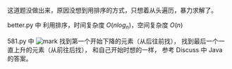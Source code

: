 这道题没做出来，原因没想到用排序的方式，只想着从头遍历，暴力求解了。

better.py 中
利用排序，时间复杂度 $O(nlog_n)$，空间复杂度 $O(n)$

581.py 中
![mark](http://owzhgmyq5.bkt.clouddn.com/blog/180918/EeB9ja5lj9.png)
找到第一个开始下降的元素（从后往前找），
找到最后一个一直上升的元素（从前往后找），
和自己开始时想的一样，
参考 Discuss 中 Java 的答案。
